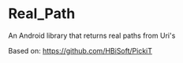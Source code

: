 # Real_Path
An Android library that returns real paths from Uri's

 Based on: https://github.com/HBiSoft/PickiT
